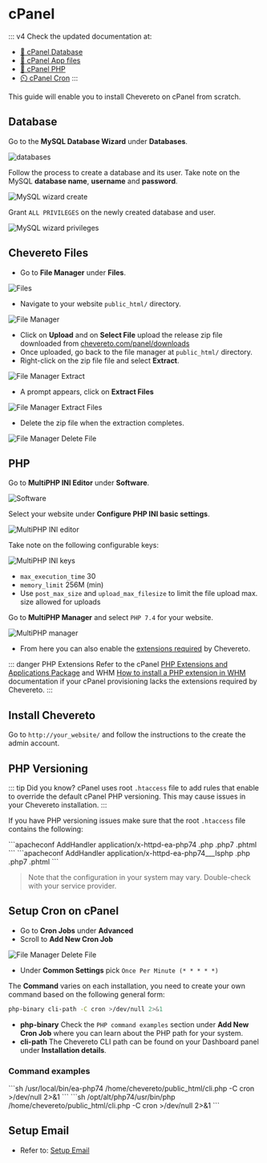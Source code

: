# cPanel

::: v4
Check the updated documentation at:
* [🐬 cPanel Database](https://v4-docs.chevereto.com/guides/cpanel/database.html)
* [📂 cPanel App files](https://v4-docs.chevereto.com/guides/cpanel/app-files.html)
* [🐘 cPanel PHP](https://v4-docs.chevereto.com/guides/cpanel/php.html)
* [⏲️ cPanel Cron](https://v4-docs.chevereto.com/guides/cpanel/cron.html)
:::

This guide will enable you to install Chevereto on cPanel from scratch.

## Database

Go to the **MySQL Database Wizard** under **Databases**.

![databases](../../src/screen/cpanel/databases.png)

Follow the process to create a database and its user. Take note on the MySQL **database name**, **username** and **password**.

![MySQL wizard create](../../src/screen/cpanel/mysql-wizard-create-database.png)

Grant `ALL PRIVILEGES` on the newly created database and user.

![MySQL wizard privileges](../../src/screen/cpanel/mysql-wizard-privileges.png)

## Chevereto Files

* Go to **File Manager** under **Files**.

![Files](../../src/screen/cpanel/files.png)

* Navigate to your website `public_html/` directory.

![File Manager](../../src/screen/cpanel/file-manager.png)

* Click on **Upload** and on **Select File** upload the release zip file downloaded from [chevereto.com/panel/downloads](https://chevereto.com/panel/downloads)
* Once uploaded, go back to the file manager at `public_html/` directory.
* Right-click on the zip file file and select **Extract**.

![File Manager Extract](../../src/screen/cpanel/file-manager-extract.png)

* A prompt appears, click on **Extract Files**

![File Manager Extract Files](../../src/screen/cpanel/file-manager-extract-files.png)

* Delete the zip file when the extraction completes.

![File Manager Delete File](../../src/screen/cpanel/file-manager-delete-file.png)

## PHP

Go to **MultiPHP INI Editor** under **Software**.

![Software](../../src/screen/cpanel/software.png)

Select your website under **Configure PHP INI basic settings**.

![MultiPHP INI editor](../../src/screen/cpanel/mutliphp-ini-editor.png)

Take note on the following configurable keys:

![MultiPHP INI keys](../../src/screen/cpanel/multiphp-ini-keys.png)

* `max_execution_time` 30
* `memory_limit` 256M (min)
* Use `post_max_size` and `upload_max_filesize` to limit the file upload max. size allowed for uploads

Go to **MultiPHP Manager** and select `PHP 7.4` for your website.

![MultiPHP manager](../../src/screen/cpanel/multiphp-manager.png)

* From here you can also enable the [extensions required](requirements.md#php-extensions) by Chevereto.

::: danger PHP Extensions
Refer to the cPanel [PHP Extensions and Applications Package](https://docs.cpanel.net/whm/software/php-extensions-and-applications-package/) and WHM [How to install a PHP extension in WHM](https://support.cpanel.net/hc/en-us/articles/360050971633) documentation if your cPanel provisioning lacks the extensions required by Chevereto.
:::

## Install Chevereto

Go to `http://your_website/` and follow the instructions to the create the admin account.

## PHP Versioning

::: tip Did you know?
cPanel uses root `.htaccess` file to add rules that enable to override the default cPanel PHP versioning. This may cause issues in your Chevereto installation.
:::

If you have PHP versioning issues make sure that the root `.htaccess` file contains the following:

<code-group>
<code-block title="Apache">
```apacheconf
<IfModule mime_module>
  AddHandler application/x-httpd-ea-php74 .php .php7 .phtml
</IfModule>
```
</code-block>

<code-block title="LiteSpeed">
```apacheconf
<IfModule mime_module>
  AddHandler application/x-httpd-ea-php74___lsphp .php .php7 .phtml
</IfModule>
```
</code-block>
</code-group>

> Note that the configuration in your system may vary. Double-check with your service provider.


## Setup Cron on cPanel

* Go to **Cron Jobs** under **Advanced**
* Scroll to **Add New Cron Job**

![File Manager Delete File](../../src/screen/cpanel/cronjob.png)

* Under **Common Settings** pick `Once Per Minute (* * * * *)`

The **Command** varies on each installation, you need to create your own command based on the following general form:

```sh
php-binary cli-path -C cron >/dev/null 2>&1
```

* **php-binary** Check the `PHP command examples` section under **Add New Cron Job** where you can learn about the PHP path for your system.
* **cli-path** The Chevereto CLI path can be found on your Dashboard panel under **Installation details**.

### Command examples

<code-group>
<code-block title="General">
```sh
/usr/local/bin/ea-php74 /home/chevereto/public_html/cli.php -C cron >/dev/null 2>&1
```
</code-block>

<code-block title="CloudLinux">
```sh
/opt/alt/php74/usr/bin/php /home/chevereto/public_html/cli.php -C cron >/dev/null 2>&1
```
</code-block>
</code-group>

## Setup Email

* Refer to: [Setup Email](../../manual/first-steps/setup-email.md)
